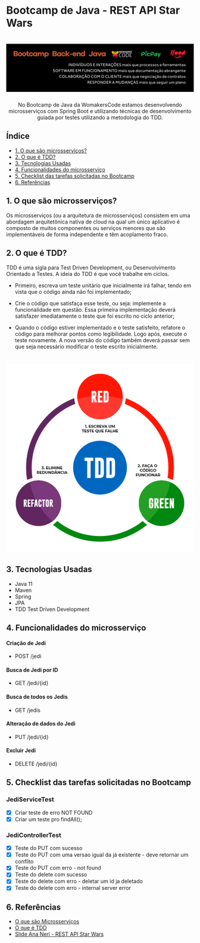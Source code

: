 # Bootcamp de Java - REST API Star Wars
<h1 align="center">
    <img alt="center" title="WomakersCode" src="img/womakerscode.png">
</h1>

<p align="center"> No Bootcamp de Java da WomakersCode estamos desenvolvendo microsserviços com Spring Boot e utilizando técnicas de desenvolvimento guiada por testes utilizando a metodologia do TDD. </p> 

## Índice

* [1. O que são microsserviços?](#microsserviços)
* [2. O que é TDD?](#tdd)
* [3. Tecnologias Usadas](#tecnologias)
* [4. Funcionalidades do microsserviço](#funcionalidades)
* [5. Checklist das tarefas solicitadas no Bootcamp](#checklist)
* [6. Referências](#referencias)

<div id='microsserviços'/>

## 1. O que são microsserviços?
Os microsserviços (ou a arquitetura de microsserviços) consistem em uma abordagem arquitetônica nativa de cloud na qual um único aplicativo é composto de muitos componentes ou serviços menores que são implementáveis de forma independente e têm acoplamento fraco.

<div id='tdd'/>

## 2. O que é TDD?
TDD é uma sigla para Test Driven Development, ou Desenvolvimento Orientado a Testes. A ideia do TDD é que você trabalhe em ciclos.

- Primeiro, escreva um teste unitário que inicialmente irá falhar, tendo em vista que o código ainda não foi implementado;

- Crie o código que satisfaça esse teste, ou seja: implemente a funcionalidade em questão. Essa primeira implementação deverá satisfazer imediatamente o teste que foi escrito no ciclo anterior;
 
- Quando o código estiver implementado e o teste satisfeito, refatore o código para melhorar pontos como legibilidade. Logo após, execute o teste novamente. A nova versão do código também deverá passar sem que seja necessário modificar o teste escrito inicialmente.


<h1 align="center">
    <img alt="TDD" title="TDD" src="img/tdd.png">
</h1>

<div id='tecnologias'/>

## 3. Tecnologias Usadas
- Java 11
- Maven
- Spring
- JPA
- TDD Test Driven Development

<div id='funcionalidades'/>

## 4. Funcionalidades do microsserviço

#### Criação de Jedi
- POST /jedi

#### Busca de Jedi por ID
- GET /jedi/{id}

#### Busca de todos os Jedis
- GET /jedis

#### Alteração de dados do Jedi
- PUT /jedi/{id}

#### Excluir Jedi
- DELETE /jedi/{id}

<div id='checklist'/>

## 5. Checklist das tarefas solicitadas no Bootcamp

### JediServiceTest
- [x] Criar teste de erro NOT FOUND
- [x] Criar um teste pro findAll();

### JediControllerTest
- [x] Teste do PUT com sucesso
- [x] Teste do PUT com uma versao igual da já existente - deve retornar um conflito
- [x] Teste do PUT com erro - not found
- [x] Teste do delete com sucesso
- [x] Teste do delete com erro - deletar um id ja deletado
- [x] Teste do delete com erro  - internal server error

<div id='referencias'/>

## 6. Referências
- [O que são Microsserviços](https://www.ibm.com/br-pt/cloud/learn/microservices)
- [O que é TDD](https://www.treinaweb.com.br/blog/afinal-o-que-e-tdd)
- [Slide Ana Neri - REST API Star Wars](https://docs.google.com/presentation/d/13DAMAh-eu8GCftH2QeY4qPz9mjKN_KP-kuHxtvDvCSc/edit?usp=sharing
  )

